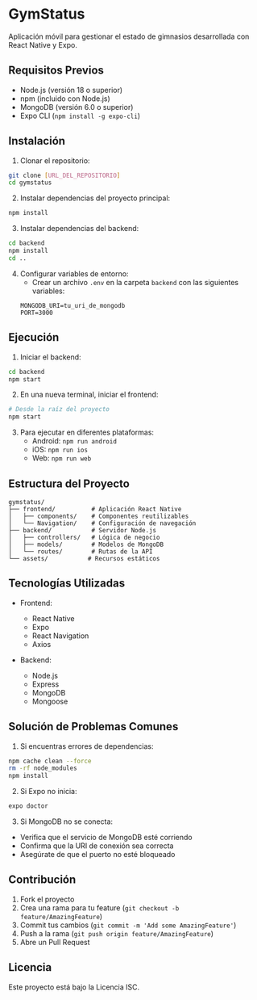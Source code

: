# GymStatus

Aplicación móvil para gestionar el estado de gimnasios desarrollada con React Native y Expo.

## Requisitos Previos

- Node.js (versión 18 o superior)
- npm (incluido con Node.js)
- MongoDB (versión 6.0 o superior)
- Expo CLI (`npm install -g expo-cli`)

## Instalación

1. Clonar el repositorio:
```bash
git clone [URL_DEL_REPOSITORIO]
cd gymstatus
```

2. Instalar dependencias del proyecto principal:
```bash
npm install
```

3. Instalar dependencias del backend:
```bash
cd backend
npm install
cd ..
```

4. Configurar variables de entorno:
   - Crear un archivo `.env` en la carpeta `backend` con las siguientes variables:
   ```
   MONGODB_URI=tu_uri_de_mongodb
   PORT=3000
   ```

## Ejecución

1. Iniciar el backend:
```bash
cd backend
npm start
```

2. En una nueva terminal, iniciar el frontend:
```bash
# Desde la raíz del proyecto
npm start
```

3. Para ejecutar en diferentes plataformas:
   - Android: `npm run android`
   - iOS: `npm run ios`
   - Web: `npm run web`

## Estructura del Proyecto

```
gymstatus/
├── frontend/          # Aplicación React Native
│   ├── components/    # Componentes reutilizables
│   └── Navigation/    # Configuración de navegación
├── backend/           # Servidor Node.js
│   ├── controllers/   # Lógica de negocio
│   ├── models/        # Modelos de MongoDB
│   └── routes/        # Rutas de la API
└── assets/           # Recursos estáticos
```

## Tecnologías Utilizadas

- Frontend:
  - React Native
  - Expo
  - React Navigation
  - Axios

- Backend:
  - Node.js
  - Express
  - MongoDB
  - Mongoose

## Solución de Problemas Comunes

1. Si encuentras errores de dependencias:
```bash
npm cache clean --force
rm -rf node_modules
npm install
```

2. Si Expo no inicia:
```bash
expo doctor
```

3. Si MongoDB no se conecta:
- Verifica que el servicio de MongoDB esté corriendo
- Confirma que la URI de conexión sea correcta
- Asegúrate de que el puerto no esté bloqueado

## Contribución

1. Fork el proyecto
2. Crea una rama para tu feature (`git checkout -b feature/AmazingFeature`)
3. Commit tus cambios (`git commit -m 'Add some AmazingFeature'`)
4. Push a la rama (`git push origin feature/AmazingFeature`)
5. Abre un Pull Request

## Licencia

Este proyecto está bajo la Licencia ISC. 